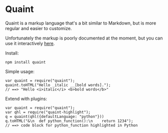 
Quaint
======

Quaint is a markup language that's a bit similar to Markdown, but is
more regular and easier to customize.

Unfortunately the markup is poorly documented at the moment, but you
can use it interactively [here](http://breuleux.net/tryquaint/).

Install:

    npm install quaint

Simple usage:

    var quaint = require("quaint");
    quaint.toHTML("Hello _italic __[bold words].");
    // ==> "Hello <i>italic</i> <b>bold words</b>"

Extend with plugins:

    var quaint = require("quaint");
    var qhl = require("quaint-highlight");
    q = quaint(qhl({defaultLanguage: "python"}))
    q.toHTML("&\n  def python_function():\n    return 1234");
    // ==> code block for python_function highlighted in Python


